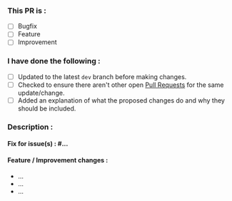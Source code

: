 ### This PR is : 

- [ ] Bugfix
- [ ] Feature
- [ ] Improvement

### I have done the following : 

- [ ] Updated to the latest `dev` branch before making changes.
- [ ] Checked to ensure there aren't other open [Pull Requests](https://github.com/imfx77/kanboard-plugin-Wysiwyg-MD-Editor/pulls) for the same update/change.
- [ ] Added an explanation of what the proposed changes do and why they should be included.

### Description : 


#### Fix for issue(s) : #... 


#### Feature / Improvement changes : 

- ...
- ...
- ...
